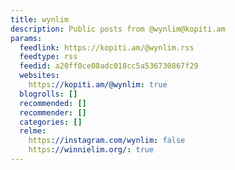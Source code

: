 ```yaml
---
title: wynlim
description: Public posts from @wynlim@kopiti.am
params:
  feedlink: https://kopiti.am/@wynlim.rss
  feedtype: rss
  feedid: a20ff0ce08adc018cc5a536730867f29
  websites:
    https://kopiti.am/@wynlim: true
  blogrolls: []
  recommended: []
  recommender: []
  categories: []
  relme:
    https://instagram.com/wynlim: false
    https://winnielim.org/: true
---
```


